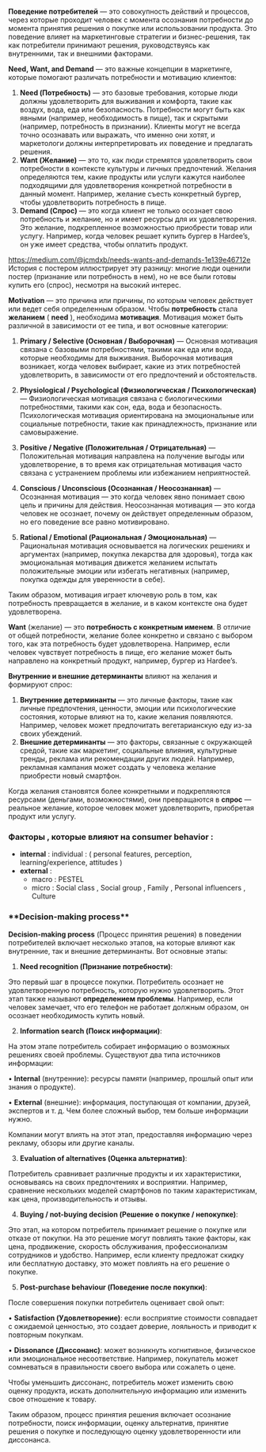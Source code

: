 **Поведениe потребителей** — это совокупность действий и процессов, через которые проходит человек с момента осознания потребности до момента принятия решения о покупке или использовании продукта. Это поведение влияет на маркетинговые стратегии и бизнес-решения, так как потребители принимают решения, руководствуясь как внутренними, так и внешними факторами.

**Need, Want, and Demand** — это важные концепции в маркетинге, которые помогают различать потребности и мотивацию клиентов:

1. **Need (Потребность)** — это базовые требования, которые люди должны удовлетворить для выживания и комфорта, такие как воздух, вода, еда или безопасность. Потребности могут быть как явными (например, необходимость в пище), так и скрытыми (например, потребность в признании). Клиенты могут не всегда точно осознавать или выражать, что именно они хотят, и маркетологи должны интерпретировать их поведение и предлагать решения.
2. **Want (Желание)** — это то, как люди стремятся удовлетворить свои потребности в контексте культуры и личных предпочтений. Желания определяются тем, какие продукты или услуги кажутся наиболее подходящими для удовлетворения конкретной потребности в данный момент. Например, желание съесть конкретный бургер, чтобы удовлетворить потребность в пище.
3. **Demand (Спрос)** — это когда клиент не только осознает свою потребность и желание, но и имеет ресурсы для их удовлетворения. Это желание, подкрепленное возможностью приобрести товар или услугу. Например, когда человек решает купить бургер в Hardee’s, он уже имеет средства, чтобы оплатить продукт.

https://medium.com/@jcmdxb/needs-wants-and-demands-1e139e46712e 
История с постером иллюстрирует эту разницу: многие люди оценили постер (признание или потребность в нем), но не все были готовы купить его (спрос), несмотря на высокий интерес.

**Motivation** — это причина или причины, по которым человек действует или ведет себя определенным образом. Чтобы **потребность** стала **желанием** ( **need** ), необходима **мотивация**. Мотивация может быть различной в зависимости от ее типа, и вот основные категории:

1. **Primary / Selective (Основная / Выборочная)** — Основная мотивация связана с базовыми потребностями, такими как еда или вода, которые необходимы для выживания. Выборочная мотивация возникает, когда человек выбирает, какие из этих потребностей удовлетворить, в зависимости от его предпочтений и обстоятельств.

2. **Physiological / Psychological (Физиологическая / Психологическая)** — Физиологическая мотивация связана с биологическими потребностями, такими как сон, еда, вода и безопасность. Психологическая мотивация ориентирована на эмоциональные или социальные потребности, такие как принадлежность, признание или самовыражение.

3. **Positive / Negative (Положительная / Отрицательная)** — Положительная мотивация направлена на получение выгоды или удовлетворение, в то время как отрицательная мотивация часто связана с устранением проблемы или избежанием неприятностей.

4. **Conscious / Unconscious (Осознанная / Неосознанная)** — Осознанная мотивация — это когда человек явно понимает свою цель и причины для действия. Неосознанная мотивация — это когда человек не осознает, почему он действует определенным образом, но его поведение все равно мотивировано.

5. **Rational / Emotional (Рациональная / Эмоциональная)** — Рациональная мотивация основывается на логических решениях и аргументах (например, покупка лекарства для здоровья), тогда как эмоциональная мотивация движется желанием испытать положительные эмоции или избегать негативных (например, покупка одежды для уверенности в себе).

Таким образом, мотивация играет ключевую роль в том, как потребность превращается в желание, и в каком контексте она будет удовлетворена.


**Want** (желание) — это **потребность с конкретным именем**. В отличие от общей потребности, желание более конкретно и связано с выбором того, как эта потребность будет удовлетворена. Например, если человек чувствует потребность в пище, его желание может быть направлено на конкретный продукт, например, бургер из Hardee’s.

**Внутренние и внешние детерминанты** влияют на желания и формируют спрос:

1. **Внутренние детерминанты** — это личные факторы, такие как личные предпочтения, ценности, эмоции или психологические состояния, которые влияют на то, какие желания появляются. Например, человек может предпочитать вегетарианскую еду из-за своих убеждений.
2. **Внешние детерминанты** — это факторы, связанные с окружающей средой, такие как маркетинг, социальные влияния, культурные тренды, реклама или рекомендации других людей. Например, рекламная кампания может создать у человека желание приобрести новый смартфон.

Когда желания становятся более конкретными и подкрепляются ресурсами (деньгами, возможностями), они превращаются в **спрос** — реальное желание, которое человек может удовлетворить, приобретая продукт или услугу.


<h3>Факторы , которые влияют на consumer behavior : </h3>

- **internal** :  individual :  ( personal features, perception, learning/experience, attitudes )
- **external** : 
	- macro : PESTEL
	- micro  : Social class , Social group , Family , Personal influencers , Culture


<h3>**Decision-making process**</h3>

**Decision-making process** (Процесс принятия решения) в поведении потребителей включает несколько этапов, на которые влияют как внутренние, так и внешние детерминанты. Вот основные этапы:

1. **Need recognition (Признание потребности)**:

Это первый шаг в процессе покупки. Потребитель осознает не удовлетворенную потребность, которую нужно удовлетворить. Этот этап также называют **определением проблемы**. Например, если человек замечает, что его телефон не работает должным образом, он осознает необходимость купить новый.

2. **Information search (Поиск информации)**:

На этом этапе потребитель собирает информацию о возможных решениях своей проблемы. Существуют два типа источников информации:

• **Internal** (внутренние): ресурсы памяти (например, прошлый опыт или знания о продукте).

• **External** (внешние): информация, поступающая от компании, друзей, экспертов и т. д. Чем более сложный выбор, тем больше информации нужно.

Компании могут влиять на этот этап, предоставляя информацию через рекламу, обзоры или другие каналы.

3. **Evaluation of alternatives (Оценка альтернатив)**:

Потребитель сравнивает различные продукты и их характеристики, основываясь на своих предпочтениях и восприятии. Например, сравнение нескольких моделей смартфонов по таким характеристикам, как цена, производительность и отзывы.

4. **Buying / not-buying decision (Решение о покупке / непокупке)**:

Это этап, на котором потребитель принимает решение о покупке или отказе от покупки. На это решение могут повлиять такие факторы, как цена, продвижение, скорость обслуживания, профессионализм сотрудников и удобство. Например, если клиенту предложат скидку или бесплатную доставку, это может повлиять на его решение о покупке.

5. **Post-purchase behaviour (Поведение после покупки)**:

После совершения покупки потребитель оценивает свой опыт:

• **Satisfaction (Удовлетворение)**: если восприятие стоимости совпадает с ожидаемой ценностью, это создает доверие, лояльность и приводит к повторным покупкам.

• **Dissonance (Диссонанс)**: может возникнуть когнитивное, физическое или эмоциональное несоответствие. Например, покупатель может сомневаться в правильности своего выбора или сожалеть о цене.

Чтобы уменьшить диссонанс, потребитель может изменить свою оценку продукта, искать дополнительную информацию или изменить свое отношение к товару.

  

Таким образом, процесс принятия решения включает осознание потребности, поиск информации, оценку альтернатив, принятие решения о покупке и последующую оценку удовлетворенности или диссонанса.